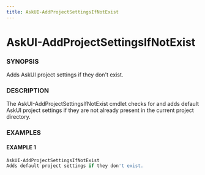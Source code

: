 ```yaml
---
title: AskUI-AddProjectSettingsIfNotExist
---
```


# AskUI-AddProjectSettingsIfNotExist

### SYNOPSIS

Adds AskUI project settings if they don't exist.

### DESCRIPTION

The AskUI-AddProjectSettingsIfNotExist cmdlet checks for and adds default AskUI project settings
if they are not already present in the current project directory.

### EXAMPLES

#### EXAMPLE 1

```powershell
AskUI-AddProjectSettingsIfNotExist
Adds default project settings if they don't exist.
```

